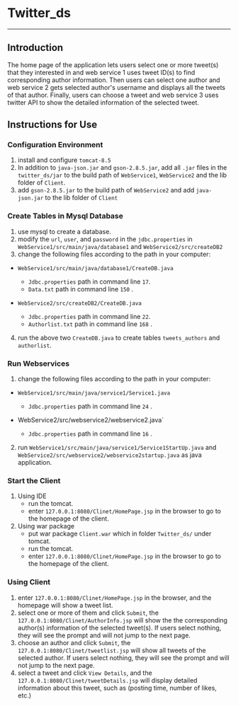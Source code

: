 # **Twitter_ds**
***
## **Introduction**

The home page of the application lets users select one or more tweet(s) that they interested in and web service 1 uses tweet ID(s) to find corresponding author information. Then users can select one author and web service 2 gets selected author's username and displays all the tweets of that author. Finally, users can choose a tweet and web service 3 uses twitter API to show the detailed information of the selected tweet.
 
## **Instructions for Use**
  
### Configuration Environment

1. install and configure `tomcat-8.5`
2. In addition to `java-json.jar` and `gson-2.8.5.jar`, add all `.jar` files in the `twitter_ds/jar` to the build path of `WebService1`, `WebService2` and the lib folder of `Client`.
3. add `gson-2.8.5.jar` to the build path of `WebService2` and add `java-json.jar` to the lib folder of `Client`

### Create Tables in Mysql Database

1. use mysql to create a database.
2. modify the `url`, `user`, and `password` in the `jdbc.properties` in `WebService1/src/main/java/database1` and `WebService2/src/createDB2`
3. change the following files according to the path in your computer: 

* `WebService1/src/main/java/database1/CreateDB.java`
  * `Jdbc.properties` path in command line `17`.
  * `Data.txt` path in command line `150` .

* `WebService2/src/createDB2/CreateDB.java` 
  * `Jdbc.properties` path in command line `22`.
  * `Authorlist.txt` path in command line `168` .

4. run the above two `CreateDB.java` to create tables `tweets_authors` and `authorlist`.
 
### Run Webservices

1. change the following files according to the path in your computer: 

* `WebService1/src/main/java/service1/Service1.java`
  * `Jdbc.properties` path in command line `24` . 
  
* WebService2/src/webservice2/webservice2.java` 
  * `Jdbc.properties` path in command line `16` .

2. run `WebService1/src/main/java/service1/Service1StartUp.java` and `WebService2/src/webservice2/webservice2startup.java` as java application.

### Start the Client

1. Using IDE
   *  run the tomcat.
   * enter `127.0.0.1:8080/Clinet/HomePage.jsp` in the browser to go to the homepage of the client.
2. Using war package
   * put war package `Client.war` which in folder `Twitter_ds/` under tomcat.
   * run the tomcat.
   * enter `127.0.0.1:8080/Clinet/HomePage.jsp` in the browser to go to the homepage of the client.

### Using Client
1. enter `127.0.0.1:8080/Clinet/HomePage.jsp` in the browser, and the homepage will show a tweet list.
2. select one or more of them and click `Submit`, the `127.0.0.1:8080/Clinet/AuthorInfo.jsp` will show the the corresponding author(s) information of the selected tweet(s). If users select nothing, they will see the prompt and will not jump to the next page.
3. choose an author and click `Submit`, the `127.0.0.1:8080/Clinet/tweetlist.jsp` will show all tweets of the selected author. If users select nothing, they will see the prompt and will not jump to the next page.
4. select a tweet and click `View Details`, and the `127.0.0.1:8080/Clinet/tweetDetails.jsp` will display detailed information about this tweet, such as (posting time, number of likes, etc.)
